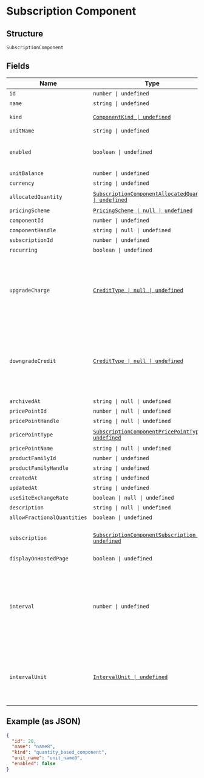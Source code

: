 
# Subscription Component

## Structure

`SubscriptionComponent`

## Fields

| Name | Type | Tags | Description |
|  --- | --- | --- | --- |
| `id` | `number \| undefined` | Optional | - |
| `name` | `string \| undefined` | Optional | - |
| `kind` | [`ComponentKind \| undefined`](../../doc/models/component-kind.md) | Optional | A handle for the component type |
| `unitName` | `string \| undefined` | Optional | - |
| `enabled` | `boolean \| undefined` | Optional | (for on/off components) indicates if the component is enabled for the subscription |
| `unitBalance` | `number \| undefined` | Optional | - |
| `currency` | `string \| undefined` | Optional | - |
| `allocatedQuantity` | [`SubscriptionComponentAllocatedQuantity \| undefined`](../../doc/models/containers/subscription-component-allocated-quantity.md) | Optional | This is a container for one-of cases. |
| `pricingScheme` | [`PricingScheme \| null \| undefined`](../../doc/models/pricing-scheme.md) | Optional | - |
| `componentId` | `number \| undefined` | Optional | - |
| `componentHandle` | `string \| null \| undefined` | Optional | - |
| `subscriptionId` | `number \| undefined` | Optional | - |
| `recurring` | `boolean \| undefined` | Optional | - |
| `upgradeCharge` | [`CreditType \| null \| undefined`](../../doc/models/credit-type.md) | Optional | The type of credit to be created when upgrading/downgrading. Defaults to the component and then site setting if one is not provided.<br>Available values: `full`, `prorated`, `none`. |
| `downgradeCredit` | [`CreditType \| null \| undefined`](../../doc/models/credit-type.md) | Optional | The type of credit to be created when upgrading/downgrading. Defaults to the component and then site setting if one is not provided.<br>Available values: `full`, `prorated`, `none`. |
| `archivedAt` | `string \| null \| undefined` | Optional | - |
| `pricePointId` | `number \| null \| undefined` | Optional | - |
| `pricePointHandle` | `string \| null \| undefined` | Optional | - |
| `pricePointType` | [`SubscriptionComponentPricePointType \| undefined`](../../doc/models/containers/subscription-component-price-point-type.md) | Optional | This is a container for one-of cases. |
| `pricePointName` | `string \| null \| undefined` | Optional | - |
| `productFamilyId` | `number \| undefined` | Optional | - |
| `productFamilyHandle` | `string \| undefined` | Optional | - |
| `createdAt` | `string \| undefined` | Optional | - |
| `updatedAt` | `string \| undefined` | Optional | - |
| `useSiteExchangeRate` | `boolean \| null \| undefined` | Optional | - |
| `description` | `string \| null \| undefined` | Optional | - |
| `allowFractionalQuantities` | `boolean \| undefined` | Optional | - |
| `subscription` | [`SubscriptionComponentSubscription \| undefined`](../../doc/models/subscription-component-subscription.md) | Optional | An optional object, will be returned if provided `include=subscription` query param. |
| `displayOnHostedPage` | `boolean \| undefined` | Optional | - |
| `interval` | `number \| undefined` | Optional | The numerical interval. i.e. an interval of '30' coupled with an interval_unit of day would mean this component price point would renew every 30 days. This property is only available for sites with Multifrequency enabled. |
| `intervalUnit` | [`IntervalUnit \| undefined`](../../doc/models/interval-unit.md) | Optional | A string representing the interval unit for this component price point, either month or day. This property is only available for sites with Multifrequency enabled. |

## Example (as JSON)

```json
{
  "id": 20,
  "name": "name8",
  "kind": "quantity_based_component",
  "unit_name": "unit_name0",
  "enabled": false
}
```

